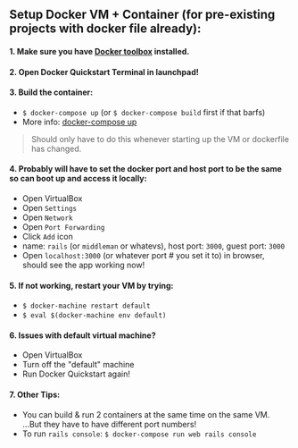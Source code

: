 ## Setup Docker VM + Container (for pre-existing projects with docker file already):

#### 1. Make sure you have [Docker toolbox](https://docs.docker.com/mac/step_one/) installed.

#### 2. Open Docker Quickstart Terminal in launchpad!

#### 3. Build the container:
  - `$ docker-compose up` (or `$ docker-compose build` first if that barfs)
  - More info: [docker-compose up](https://docs.docker.com/compose/reference/up/)

  > Should only have to do this whenever starting up the VM or dockerfile has changed.

#### 4. Probably will have to set the docker port and host port to be the same so can boot up and access it locally:
  - Open VirtualBox
  - Open `Settings`
  - Open `Network`
  - Open `Port Forwarding`
  - Click `Add` icon
  - name: `rails` (or `middleman` or whatevs), host port: `3000`, guest port: `3000`
  - Open `localhost:3000` (or whatever port # you set it to) in browser, should see the app working now!

#### 5. If not working, restart your VM by trying:
  - `$ docker-machine restart default`
  - `$ eval $(docker-machine env default)`

#### 6. Issues with default virtual machine?
  - Open VirtualBox
  - Turn off the "default" machine
  - Run Docker Quickstart again!

#### 7. Other Tips:
  - You can build & run 2 containers at the same time on the same VM.  ...But they have to have different port numbers!
  - To run `rails console`: ```$ docker-compose run web rails console```
